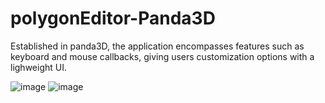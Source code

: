 # polygonEditor-Panda3D

Established in panda3D, the application encompasses features such as
keyboard and mouse callbacks, giving users customization options with a
lighweight UI.

![image](https://user-images.githubusercontent.com/66268281/215276095-6d4c358d-a33b-4595-9f62-4f8e1ece2d4a.png)
![image](https://user-images.githubusercontent.com/66268281/215276195-3b6e6b16-a9cb-48b2-af42-29964b2f9792.png)



